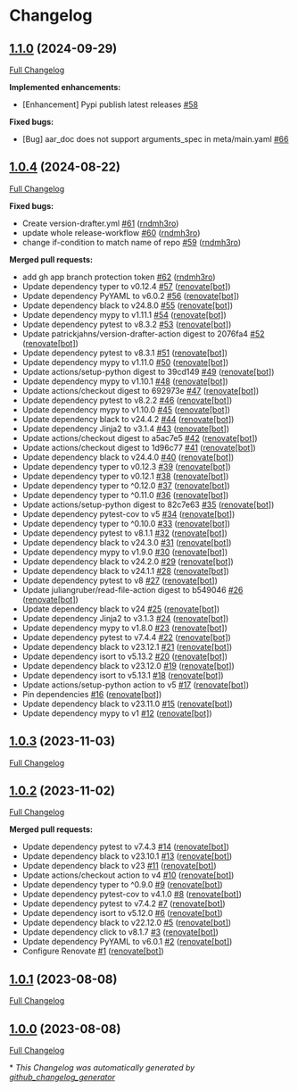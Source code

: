 # Changelog

## [1.1.0](https://github.com/telekom-mms/Automated-Ansible-Role-Documentation/tree/1.1.0) (2024-09-29)

[Full Changelog](https://github.com/telekom-mms/Automated-Ansible-Role-Documentation/compare/1.0.4...1.1.0)

**Implemented enhancements:**

- \[Enhancement\] Pypi publish latest releases [\#58](https://github.com/telekom-mms/Automated-Ansible-Role-Documentation/issues/58)

**Fixed bugs:**

- \[Bug\] aar_doc does not support arguments_spec in meta/main.yaml [\#66](https://github.com/telekom-mms/Automated-Ansible-Role-Documentation/issues/66)

## [1.0.4](https://github.com/telekom-mms/Automated-Ansible-Role-Documentation/tree/1.0.4) (2024-08-22)

[Full Changelog](https://github.com/telekom-mms/Automated-Ansible-Role-Documentation/compare/1.0.3...1.0.4)

**Fixed bugs:**

- Create version-drafter.yml [\#61](https://github.com/telekom-mms/Automated-Ansible-Role-Documentation/pull/61) ([rndmh3ro](https://github.com/rndmh3ro))
- update whole release-workflow [\#60](https://github.com/telekom-mms/Automated-Ansible-Role-Documentation/pull/60) ([rndmh3ro](https://github.com/rndmh3ro))
- change if-condition to match name of repo [\#59](https://github.com/telekom-mms/Automated-Ansible-Role-Documentation/pull/59) ([rndmh3ro](https://github.com/rndmh3ro))

**Merged pull requests:**

- add gh app branch protection token [\#62](https://github.com/telekom-mms/Automated-Ansible-Role-Documentation/pull/62) ([rndmh3ro](https://github.com/rndmh3ro))
- Update dependency typer to v0.12.4 [\#57](https://github.com/telekom-mms/Automated-Ansible-Role-Documentation/pull/57) ([renovate[bot]](https://github.com/apps/renovate))
- Update dependency PyYAML to v6.0.2 [\#56](https://github.com/telekom-mms/Automated-Ansible-Role-Documentation/pull/56) ([renovate[bot]](https://github.com/apps/renovate))
- Update dependency black to v24.8.0 [\#55](https://github.com/telekom-mms/Automated-Ansible-Role-Documentation/pull/55) ([renovate[bot]](https://github.com/apps/renovate))
- Update dependency mypy to v1.11.1 [\#54](https://github.com/telekom-mms/Automated-Ansible-Role-Documentation/pull/54) ([renovate[bot]](https://github.com/apps/renovate))
- Update dependency pytest to v8.3.2 [\#53](https://github.com/telekom-mms/Automated-Ansible-Role-Documentation/pull/53) ([renovate[bot]](https://github.com/apps/renovate))
- Update patrickjahns/version-drafter-action digest to 2076fa4 [\#52](https://github.com/telekom-mms/Automated-Ansible-Role-Documentation/pull/52) ([renovate[bot]](https://github.com/apps/renovate))
- Update dependency pytest to v8.3.1 [\#51](https://github.com/telekom-mms/Automated-Ansible-Role-Documentation/pull/51) ([renovate[bot]](https://github.com/apps/renovate))
- Update dependency mypy to v1.11.0 [\#50](https://github.com/telekom-mms/Automated-Ansible-Role-Documentation/pull/50) ([renovate[bot]](https://github.com/apps/renovate))
- Update actions/setup-python digest to 39cd149 [\#49](https://github.com/telekom-mms/Automated-Ansible-Role-Documentation/pull/49) ([renovate[bot]](https://github.com/apps/renovate))
- Update dependency mypy to v1.10.1 [\#48](https://github.com/telekom-mms/Automated-Ansible-Role-Documentation/pull/48) ([renovate[bot]](https://github.com/apps/renovate))
- Update actions/checkout digest to 692973e [\#47](https://github.com/telekom-mms/Automated-Ansible-Role-Documentation/pull/47) ([renovate[bot]](https://github.com/apps/renovate))
- Update dependency pytest to v8.2.2 [\#46](https://github.com/telekom-mms/Automated-Ansible-Role-Documentation/pull/46) ([renovate[bot]](https://github.com/apps/renovate))
- Update dependency mypy to v1.10.0 [\#45](https://github.com/telekom-mms/Automated-Ansible-Role-Documentation/pull/45) ([renovate[bot]](https://github.com/apps/renovate))
- Update dependency black to v24.4.2 [\#44](https://github.com/telekom-mms/Automated-Ansible-Role-Documentation/pull/44) ([renovate[bot]](https://github.com/apps/renovate))
- Update dependency Jinja2 to v3.1.4 [\#43](https://github.com/telekom-mms/Automated-Ansible-Role-Documentation/pull/43) ([renovate[bot]](https://github.com/apps/renovate))
- Update actions/checkout digest to a5ac7e5 [\#42](https://github.com/telekom-mms/Automated-Ansible-Role-Documentation/pull/42) ([renovate[bot]](https://github.com/apps/renovate))
- Update actions/checkout digest to 1d96c77 [\#41](https://github.com/telekom-mms/Automated-Ansible-Role-Documentation/pull/41) ([renovate[bot]](https://github.com/apps/renovate))
- Update dependency black to v24.4.0 [\#40](https://github.com/telekom-mms/Automated-Ansible-Role-Documentation/pull/40) ([renovate[bot]](https://github.com/apps/renovate))
- Update dependency typer to v0.12.3 [\#39](https://github.com/telekom-mms/Automated-Ansible-Role-Documentation/pull/39) ([renovate[bot]](https://github.com/apps/renovate))
- Update dependency typer to v0.12.1 [\#38](https://github.com/telekom-mms/Automated-Ansible-Role-Documentation/pull/38) ([renovate[bot]](https://github.com/apps/renovate))
- Update dependency typer to ^0.12.0 [\#37](https://github.com/telekom-mms/Automated-Ansible-Role-Documentation/pull/37) ([renovate[bot]](https://github.com/apps/renovate))
- Update dependency typer to ^0.11.0 [\#36](https://github.com/telekom-mms/Automated-Ansible-Role-Documentation/pull/36) ([renovate[bot]](https://github.com/apps/renovate))
- Update actions/setup-python digest to 82c7e63 [\#35](https://github.com/telekom-mms/Automated-Ansible-Role-Documentation/pull/35) ([renovate[bot]](https://github.com/apps/renovate))
- Update dependency pytest-cov to v5 [\#34](https://github.com/telekom-mms/Automated-Ansible-Role-Documentation/pull/34) ([renovate[bot]](https://github.com/apps/renovate))
- Update dependency typer to ^0.10.0 [\#33](https://github.com/telekom-mms/Automated-Ansible-Role-Documentation/pull/33) ([renovate[bot]](https://github.com/apps/renovate))
- Update dependency pytest to v8.1.1 [\#32](https://github.com/telekom-mms/Automated-Ansible-Role-Documentation/pull/32) ([renovate[bot]](https://github.com/apps/renovate))
- Update dependency black to v24.3.0 [\#31](https://github.com/telekom-mms/Automated-Ansible-Role-Documentation/pull/31) ([renovate[bot]](https://github.com/apps/renovate))
- Update dependency mypy to v1.9.0 [\#30](https://github.com/telekom-mms/Automated-Ansible-Role-Documentation/pull/30) ([renovate[bot]](https://github.com/apps/renovate))
- Update dependency black to v24.2.0 [\#29](https://github.com/telekom-mms/Automated-Ansible-Role-Documentation/pull/29) ([renovate[bot]](https://github.com/apps/renovate))
- Update dependency black to v24.1.1 [\#28](https://github.com/telekom-mms/Automated-Ansible-Role-Documentation/pull/28) ([renovate[bot]](https://github.com/apps/renovate))
- Update dependency pytest to v8 [\#27](https://github.com/telekom-mms/Automated-Ansible-Role-Documentation/pull/27) ([renovate[bot]](https://github.com/apps/renovate))
- Update juliangruber/read-file-action digest to b549046 [\#26](https://github.com/telekom-mms/Automated-Ansible-Role-Documentation/pull/26) ([renovate[bot]](https://github.com/apps/renovate))
- Update dependency black to v24 [\#25](https://github.com/telekom-mms/Automated-Ansible-Role-Documentation/pull/25) ([renovate[bot]](https://github.com/apps/renovate))
- Update dependency Jinja2 to v3.1.3 [\#24](https://github.com/telekom-mms/Automated-Ansible-Role-Documentation/pull/24) ([renovate[bot]](https://github.com/apps/renovate))
- Update dependency mypy to v1.8.0 [\#23](https://github.com/telekom-mms/Automated-Ansible-Role-Documentation/pull/23) ([renovate[bot]](https://github.com/apps/renovate))
- Update dependency pytest to v7.4.4 [\#22](https://github.com/telekom-mms/Automated-Ansible-Role-Documentation/pull/22) ([renovate[bot]](https://github.com/apps/renovate))
- Update dependency black to v23.12.1 [\#21](https://github.com/telekom-mms/Automated-Ansible-Role-Documentation/pull/21) ([renovate[bot]](https://github.com/apps/renovate))
- Update dependency isort to v5.13.2 [\#20](https://github.com/telekom-mms/Automated-Ansible-Role-Documentation/pull/20) ([renovate[bot]](https://github.com/apps/renovate))
- Update dependency black to v23.12.0 [\#19](https://github.com/telekom-mms/Automated-Ansible-Role-Documentation/pull/19) ([renovate[bot]](https://github.com/apps/renovate))
- Update dependency isort to v5.13.1 [\#18](https://github.com/telekom-mms/Automated-Ansible-Role-Documentation/pull/18) ([renovate[bot]](https://github.com/apps/renovate))
- Update actions/setup-python action to v5 [\#17](https://github.com/telekom-mms/Automated-Ansible-Role-Documentation/pull/17) ([renovate[bot]](https://github.com/apps/renovate))
- Pin dependencies [\#16](https://github.com/telekom-mms/Automated-Ansible-Role-Documentation/pull/16) ([renovate[bot]](https://github.com/apps/renovate))
- Update dependency black to v23.11.0 [\#15](https://github.com/telekom-mms/Automated-Ansible-Role-Documentation/pull/15) ([renovate[bot]](https://github.com/apps/renovate))
- Update dependency mypy to v1 [\#12](https://github.com/telekom-mms/Automated-Ansible-Role-Documentation/pull/12) ([renovate[bot]](https://github.com/apps/renovate))

## [1.0.3](https://github.com/telekom-mms/Automated-Ansible-Role-Documentation/tree/1.0.3) (2023-11-03)

[Full Changelog](https://github.com/telekom-mms/Automated-Ansible-Role-Documentation/compare/1.0.2...1.0.3)

## [1.0.2](https://github.com/telekom-mms/Automated-Ansible-Role-Documentation/tree/1.0.2) (2023-11-02)

[Full Changelog](https://github.com/telekom-mms/Automated-Ansible-Role-Documentation/compare/1.0.1...1.0.2)

**Merged pull requests:**

- Update dependency pytest to v7.4.3 [\#14](https://github.com/telekom-mms/Automated-Ansible-Role-Documentation/pull/14) ([renovate[bot]](https://github.com/apps/renovate))
- Update dependency black to v23.10.1 [\#13](https://github.com/telekom-mms/Automated-Ansible-Role-Documentation/pull/13) ([renovate[bot]](https://github.com/apps/renovate))
- Update dependency black to v23 [\#11](https://github.com/telekom-mms/Automated-Ansible-Role-Documentation/pull/11) ([renovate[bot]](https://github.com/apps/renovate))
- Update actions/checkout action to v4 [\#10](https://github.com/telekom-mms/Automated-Ansible-Role-Documentation/pull/10) ([renovate[bot]](https://github.com/apps/renovate))
- Update dependency typer to ^0.9.0 [\#9](https://github.com/telekom-mms/Automated-Ansible-Role-Documentation/pull/9) ([renovate[bot]](https://github.com/apps/renovate))
- Update dependency pytest-cov to v4.1.0 [\#8](https://github.com/telekom-mms/Automated-Ansible-Role-Documentation/pull/8) ([renovate[bot]](https://github.com/apps/renovate))
- Update dependency pytest to v7.4.2 [\#7](https://github.com/telekom-mms/Automated-Ansible-Role-Documentation/pull/7) ([renovate[bot]](https://github.com/apps/renovate))
- Update dependency isort to v5.12.0 [\#6](https://github.com/telekom-mms/Automated-Ansible-Role-Documentation/pull/6) ([renovate[bot]](https://github.com/apps/renovate))
- Update dependency black to v22.12.0 [\#5](https://github.com/telekom-mms/Automated-Ansible-Role-Documentation/pull/5) ([renovate[bot]](https://github.com/apps/renovate))
- Update dependency click to v8.1.7 [\#3](https://github.com/telekom-mms/Automated-Ansible-Role-Documentation/pull/3) ([renovate[bot]](https://github.com/apps/renovate))
- Update dependency PyYAML to v6.0.1 [\#2](https://github.com/telekom-mms/Automated-Ansible-Role-Documentation/pull/2) ([renovate[bot]](https://github.com/apps/renovate))
- Configure Renovate [\#1](https://github.com/telekom-mms/Automated-Ansible-Role-Documentation/pull/1) ([renovate[bot]](https://github.com/apps/renovate))

## [1.0.1](https://github.com/telekom-mms/Automated-Ansible-Role-Documentation/tree/1.0.1) (2023-08-08)

[Full Changelog](https://github.com/telekom-mms/Automated-Ansible-Role-Documentation/compare/1.0.0...1.0.1)

## [1.0.0](https://github.com/telekom-mms/Automated-Ansible-Role-Documentation/tree/1.0.0) (2023-08-08)

[Full Changelog](https://github.com/telekom-mms/Automated-Ansible-Role-Documentation/compare/c419c32eb35222ffe48c80e869c34d3676a675a5...1.0.0)

\* _This Changelog was automatically generated by [github_changelog_generator](https://github.com/github-changelog-generator/github-changelog-generator)_
